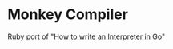 # Monkey Compiler

Ruby port of "[How to write an Interpreter in Go](https://interpreterbook.com/)"
